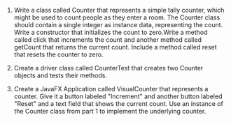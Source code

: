 1. Write a class called Counter that represents a simple tally counter, which might be used to count people as they enter a room.
The Counter class should contain a single integer as instance data, representing the count. 
Write a constructor that initializes the count to zero.Write a method called click that increments the count and another method called getCount that returns the current count.
Include a method called reset that resets the counter to zero. 

2. Create a driver class called CounterTest that creates two Counter objects and tests their methods.

3. Create a JavaFX Application called VisualCounter that represents a counter. Give it a button labeled "Increment" and another button labeled "Reset" and a text field that shows the current count.
Use an instance of the Counter class from part 1 to implement the underlying counter.
